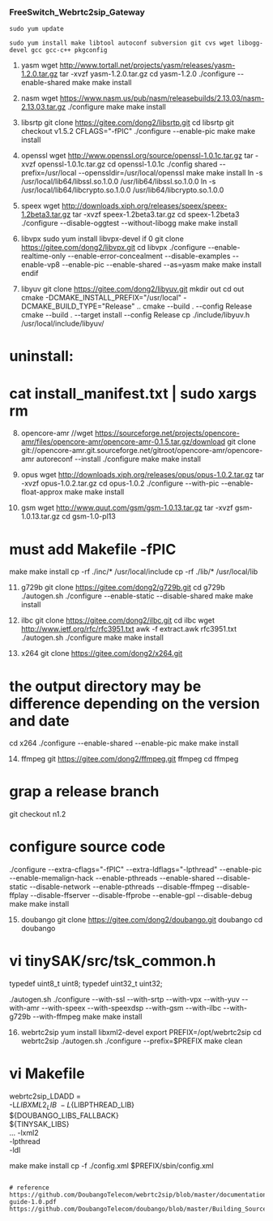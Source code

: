 ### FreeSwitch_Webrtc2sip_Gateway

```
sudo yum update

sudo yum install make libtool autoconf subversion git cvs wget libogg-devel gcc gcc-c++ pkgconfig

```
1. yasm
wget http://www.tortall.net/projects/yasm/releases/yasm-1.2.0.tar.gz
tar -xvzf yasm-1.2.0.tar.gz
cd yasm-1.2.0
./configure --enable-shared
make
make install

2. nasm
wget https://www.nasm.us/pub/nasm/releasebuilds/2.13.03/nasm-2.13.03.tar.gz
./configure
make
make install
 
3. libsrtp
git clone https://gitee.com/dong2/libsrtp.git
cd libsrtp
git checkout v1.5.2
CFLAGS="-fPIC" ./configure --enable-pic
make
make install

4. openssl
wget http://www.openssl.org/source/openssl-1.0.1c.tar.gz
tar -xvzf openssl-1.0.1c.tar.gz
cd openssl-1.0.1c
./config shared --prefix=/usr/local --openssldir=/usr/local/openssl
make
make install
ln -s /usr/local/lib64/libssl.so.1.0.0 /usr/lib64/libssl.so.1.0.0
ln -s /usr/local/lib64/libcrypto.so.1.0.0 /usr/lib64/libcrypto.so.1.0.0

5. speex
wget http://downloads.xiph.org/releases/speex/speex-1.2beta3.tar.gz
tar -xvzf speex-1.2beta3.tar.gz
cd speex-1.2beta3
./configure --disable-oggtest --without-libogg
make
make install

6. libvpx
sudo yum install libvpx-devel
if 0
git clone https://gitee.com/dong2/libvpx.git
cd libvpx
./configure --enable-realtime-only --enable-error-concealment --disable-examples --enable-vp8 --enable-pic --enable-shared --as=yasm
make
make install
endif

7. libyuv
git clone https://gitee.com/dong2/libyuv.git
mkdir out
cd out
cmake -DCMAKE_INSTALL_PREFIX="/usr/local" -DCMAKE_BUILD_TYPE="Release" ..
cmake --build . --config Release
cmake --build . --target install --config Release
cp ./include/libyuv.h /usr/local/include/libyuv/

# uninstall:
# cat install_manifest.txt | sudo xargs rm

8. opencore-amr
//wget https://sourceforge.net/projects/opencore-amr/files/opencore-amr/opencore-amr-0.1.5.tar.gz/download
git clone git://opencore-amr.git.sourceforge.net/gitroot/opencore-amr/opencore-amr
autoreconf --install
./configure
make
make install

9. opus
wget http://downloads.xiph.org/releases/opus/opus-1.0.2.tar.gz
tar -xvzf opus-1.0.2.tar.gz
cd opus-1.0.2
./configure --with-pic --enable-float-approx
make
make install

10. gsm
wget http://www.quut.com/gsm/gsm-1.0.13.tar.gz
tar -xvzf gsm-1.0.13.tar.gz
cd gsm-1.0-pl13
# must add Makefile -fPIC
make
make install
cp -rf ./inc/* /usr/local/include
cp -rf ./lib/* /usr/local/lib

11. g729b
git clone https://gitee.com/dong2/g729b.git
cd g729b
./autogen.sh
./configure --enable-static --disable-shared
make
make install

12. ilbc 
git clone https://gitee.com/dong2/ilbc.git
cd ilbc
wget http://www.ietf.org/rfc/rfc3951.txt
awk -f extract.awk rfc3951.txt
./autogen.sh
./configure
make
make install

13. x264
git clone https://gitee.com/dong2/x264.git
# the output directory may be difference depending on the version and date
cd x264
./configure --enable-shared --enable-pic
make
make install

14. ffmpeg
git https://gitee.com/dong2/ffmpeg.git ffmpeg
cd ffmpeg
# grap a release branch
git checkout n1.2
# configure source code
./configure --extra-cflags="-fPIC" --extra-ldflags="-lpthread" --enable-pic --enable-memalign-hack --enable-pthreads --enable-shared --disable-static --disable-network --enable-pthreads --disable-ffmpeg --disable-ffplay --disable-ffserver --disable-ffprobe --enable-gpl --disable-debug
make
make install

15. doubango
git clone https://gitee.com/dong2/doubango.git doubango
cd doubango
# vi tinySAK/src/tsk_common.h
typedef uint8_t   uint8;
typedef uint32_t  uint32;

./autogen.sh
./configure --with-ssl --with-srtp --with-vpx --with-yuv --with-amr --with-speex --with-speexdsp --with-gsm --with-ilbc --with-g729b --with-ffmpeg
make
make install

16. webrtc2sip
yum install libxml2-devel
export PREFIX=/opt/webrtc2sip
cd webrtc2sip
./autogen.sh
./configure --prefix=$PREFIX
make clean
# vi Makefile
webrtc2sip_LDADD = \
-L${LIBXML2_LIB} \
-L${LIBPTHREAD_LIB} \
${DOUBANGO_LIBS_FALLBACK} \
${TINYSAK_LIBS} \
...
-lxml2 \
-lpthread \
-ldl

make
make install
cp -f ./config.xml $PREFIX/sbin/config.xml
```

# reference
https://github.com/DoubangoTelecom/webrtc2sip/blob/master/documentation/technical-guide-1.0.pdf
https://github.com/DoubangoTelecom/doubango/blob/master/Building_Source_v2_0.md


```




